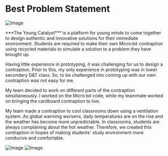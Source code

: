 # Best Problem Statement

<img alt="Image" src="/yc-2.jpg">
<p>
***The Young Catalyst*** is a platform for young minds to come
together to design authentic and innovative solutions for
their immediate environment. Students are required to make
their own Micro:bit contraption using recycled materials to
simulate a solution to a problem they have brought up.
</p>
<p>
Having little experience in prototyping, it was challenging
for us to design a contraption. Prior to this, my only
experience in prototyping was in lower secondary D&T class.
So, to be challenged into coming up with our own contraption
was not easy for me.
</p>
<p>
My team decided to work on different parts of the contraption
simultaneously. I worked on the Micro:bit code, while my
teammate worked on bringing the cardboard contraption to live.
</p>
<p>
My team made a contraption to cool classrooms down using a
ventilation system. As global warming worsens, daily
temperatures are on the rise and the weather has become more
unpredictable. In classrooms, students are always complaining
about the hot weather. Therefore, we created this contraption
in hopes of making students' study environment more conducive
and comfortable.
</p>
<img alt="Image" src="/yc-1.jpg">
<img alt="Image" src="/yc-cert.jpeg">
